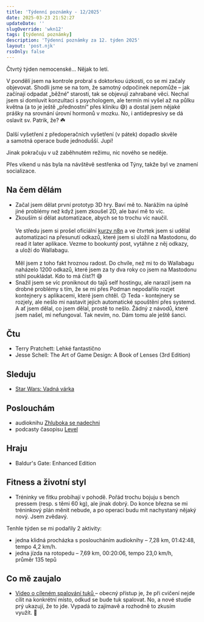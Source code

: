```yaml
---
title: 'Týdenní poznámky - 12/2025'
date: 2025-03-23 21:52:27
updateDate: ''
slugOverride: 'wkn12'
tags: [týdenní poznámky]
description: 'Týdenní poznámky za 12. týden 2025'
layout: 'post.njk'
rssOnly: false
---
```

Čtvrtý týden nemocenské… Nějak to letí.

V pondělí jsem na kontrole probral s doktorkou úzkosti, co se mi začaly objevovat. Shodli jsme se na tom, že samotný odpočinek nepomůže – jak začínají odpadat „běžné“ starosti, tak se objevují zahrabané věci. Nechal jsem si domluvit konzultaci s psychologem, ale termín mi vyšel až na půlku května (a to je ještě „přednostní“ přes kliniku 😅) a dostal jsem nějaké prášky na srovnání úrovní hormonů v mozku. No, i antidepresivy se dá oslavit sv. Patrik, že? ☘️

Další vyšetření z předoperačních vyšetření (v pátek) dopadlo skvěle a samotná operace bude jednodušší. Jupí!

Jinak pokračuju v už zaběhnutém režimu, nic nového se neděje.

Přes víkend u nás byla na návštěvě sestřenka od Týny, takže byl ve znamení socializace.

## Na čem dělám

- Začal jsem dělat první prototyp 3D hry. Baví mě to. Narážím na úplně jiné problémy než když jsem zkoušel 2D, ale baví mě to víc. 
- Zkouším si dělat automatizace, abych se to trochu víc naučil.<br><br>Ve středu jsem si prošel oficiální [kurzy n8n](https://docs.n8n.io/courses/) a ve čtvrtek jsem si udělal automatizaci na přesunutí odkazů, které jsem si uložil na Mastodonu, do read it later aplikace. Vezme to bookuntý post, vytáhne z něj odkazy, a uloží do Wallabagu.<br><br>Měl jsem z toho fakt hroznou radost. Do chvíle, než mi to do Wallabagu naházelo 1200 odkazů, které jsem za ty dva roky co jsem na Mastodonu stihl poukládat. Kdo to má číst?! 😅
- Snažil jsem se víc proniknout do tajů self hostingu, ale narazil jsem na drobné problémy s tím, že se mi přes Podman nepodařilo rozjet kontejnery s aplikacemi, které jsem chtěl. 😔 Teda - kontejnery se rozjely, ale nešlo mi nastavit jejich automatické spouštění přes systemd. A ať jsem dělal, co jsem dělal, prostě to nešlo. Žádný z návodů, které jsem našel, mi nefungoval. Tak nevím, no. Dám tomu ale ještě šanci.

## Čtu

- Terry Pratchett: Lehké fantastično
- Jesse Schell: The Art of Game Design: A Book of Lenses (3rd Edition)

## Sleduju

- [Star Wars: Vadná várka](https://en.wikipedia.org/wiki/Star_Wars:_The_Bad_Batch)

## Poslouchám

- audioknihu [Zhluboka se nadechni](https://www.melvil.cz/kniha-zhluboka-se-nadechni/)
- podcasty časopisu [Level](https://ceskepodcasty.cz/podcast/level)

## Hraju

- Baldur's Gate: Enhanced Edition

## Fitness a životní styl

- Tréninky ve fitku probíhají v pohodě. Pořád trochu bojuju s bench pressem (resp. s těmi 60 kg), ale jinak dobrý. Do konce března se mi tréninkový plán měnit nebude, a po operaci budu mít nachystaný nějaký nový. Jsem zvědavý.

Tenhle týden se mi podařily 2 aktivity:
- jedna klidná procházka s posloucháním audioknihy – 7,28 km, 01:42:48, tempo 4,2 km/h.
- jedna jízda na rotopedu – 7,69 km, 00:20:06, tempo 23,0 km/h, průměr 135 tepů 

## Co mě zaujalo
- [Video o cíleném spalování tuků ](https://www.youtube.com/watch?v=0XRKDJdG_rA) – obecný přístup je, že při cvičení nejde cílit na konkrétní místo, odkud se bude tuk spalovat. No, a nové studie prý ukazují, že to jde. Vypadá to zajímavě a rozhodně to zkusím využít. 🙂